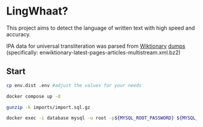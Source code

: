 # LingWhaat?

This project aims to detect the language of written text with high speed and accuracy.

IPA data for universal transliteration was parsed from [Wiktionary](https://en.wiktionary.org/wiki/Wiktionary:Main_Page) [dumps](https://dumps.wikimedia.org/enwiktionary/latest/) (specifically: enwiktionary-latest-pages-articles-multistream.xml.bz2)

## Start

```bash
cp env.dist .env #adjust the values for your needs

docker compose up -d

gunzip -k imports/import.sql.gz

docker exec -i database mysql -u root -p${MYSQL_ROOT_PASSWORD} ${MYSQL_DATABASE} < imports/import.sql
```
